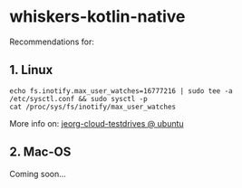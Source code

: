 # whiskers-kotlin-native

Recommendations for:

## 1. Linux

```shell
echo fs.inotify.max_user_watches=16777216 | sudo tee -a /etc/sysctl.conf && sudo sysctl -p
cat /proc/sys/fs/inotify/max_user_watches
```

More info on: [jeorg-cloud-testdrives @ ubuntu](https://jesperancinha.github.io/jeorg-cloud-test-drives/system/ubuntu/)

## 2. Mac-OS

Coming soon...
